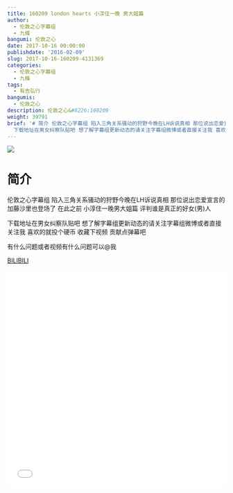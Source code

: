 ```yaml
---
title: 160209 london hearts 小淳住一晚 男大姐篇
author:
  - 伦敦之心字幕组
  - 九條
bangumi: 伦敦之心
date: 2017-10-16 00:00:00
publishdate: '2016-02-09'
slug: 2017-10-16-160209-4131369
categories:
  - 伦敦之心字幕组
  - 九條
tags:
  - 有吉弘行
bangumis:
  - 伦敦之心
description: 伦敦之心&#8226;160209
weight: 39791
brief: '# 简介 伦敦之心字幕组 陷入三角关系骚动的狩野今晚在LH诉说真相 那位说出恋爱宣言的加藤沙里也登场了 在此之前 小淳住一晚男大姐篇 评判谁是真正的好女(男)人
  下载地址在男女纠察队贴吧 想了解字幕组更新动态的请关注字幕组微博或者直接关注我 喜欢的就投个硬币 收藏下视频 贡献点弹幕吧 有什么问题或者视频有什么问题可以@我'
---
```


![](https://i.imgur.com/15uFoIZ.jpg)

# 简介  
伦敦之心字幕组 陷入三角关系骚动的狩野今晚在LH诉说真相 那位说出恋爱宣言的加藤沙里也登场了 在此之前 小淳住一晚男大姐篇 评判谁是真正的好女(男)人 


下载地址在男女纠察队贴吧 想了解字幕组更新动态的请关注字幕组微博或者直接关注我 喜欢的就投个硬币 收藏下视频 贡献点弹幕吧


有什么问题或者视频有什么问题可以@我

  [BILIBILI](https://www.bilibili.com/video/av4131369/)


<div class="vcontainer">  <iframe class='video' src="//www.bilibili.com/blackboard/player.html?aid=4131369" width="100%" height="500" frameborder="0" allowfullscreen="allowfullscreen"></iframe></div>
